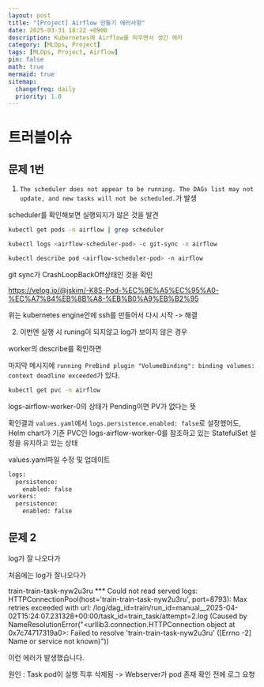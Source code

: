 ```yaml
---
layout: post
title: "[Project] Airflow 만들기 에러사항"
date: 2025-03-31 18:22 +0900
description: Kubernetes에 Airflow를 띄우면서 생긴 에러
category: [MLOps, Project]
tags: [MLOps, Project, Airflow]
pin: false
math: true
mermaid: true
sitemap:
  changefreq: daily
  priority: 1.0
---
```



# 트러블이슈

## 문제 1번

1. ``The scheduler does not appear to be running. The DAGs list may not update, and new tasks will not be scheduled.``가 발생

scheduler를 확인해보면 실행되지가 않은 것을 발견

```bash
kubectl get pods -n airflow | grep scheduler

kubectl logs <airflow-scheduler-pod> -c git-sync -n airflow
```

```bash
kubectl describe pod <airflow-scheduler-pod> -n airflow
```

git sync가 CrashLoopBackOff상태인 것을 확인

https://velog.io/@jskim/-K8S-Pod-%EC%9E%A5%EC%95%A0-%EC%A7%84%EB%8B%A8-%EB%B0%A9%EB%B2%95

위는 kubernetes engine안에 ssh를 만들어서 다시 시작 -> 해결

2. 이번엔 실행 시 runing이 되지않고 log가 보이지 않은 경우

worker의 describe를 확인하면 

마지막 메시지에 
``running PreBind plugin "VolumeBinding": binding volumes: context deadline exceeded``가 있다.

```bash
kubectl get pvc -n airflow
```

logs-airflow-worker-0의 상태가 Pending이면 PV가 없다는 뜻

확인결과 ``values.yaml``에서 ``logs.persistence.enabled: false``로 설정했어도,
Helm chart가 기존 PVC인 logs-airflow-worker-0를 참조하고 있는 StatefulSet 설정을 유지하고 있는 상태


values.yaml파일 수정 및 업데이트
```bash
logs:
  persistence:
    enabled: false
workers:
  persistence:
    enabled: false

```



## 문제 2

log가 잘 나오다가 

처음에는 log가 잘나오다가

train-train-task-nyw2u3ru
*** Could not read served logs: HTTPConnectionPool(host='train-train-task-nyw2u3ru', port=8793): Max retries exceeded with url: /log/dag_id=train/run_id=manual__2025-04-02T15:24:07.231328+00:00/task_id=train_task/attempt=2.log (Caused by NameResolutionError("<urllib3.connection.HTTPConnection object at 0x7c74717319a0>: Failed to resolve 'train-train-task-nyw2u3ru' ([Errno -2] Name or service not known)"))

이런 에러가 발생했습니다.

원인 : Task pod이 실행 직후 삭제됨 ->  Webserver가 pod 존재 확인 전에 로그 요청
